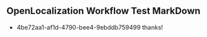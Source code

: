 ## OpenLocalization Workflow Test MarkDown
* 4be72aa1-af1d-4790-bee4-9ebddb759499 thanks!

<!--HONumber=Sep16_HO1-->



